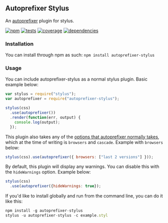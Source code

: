 ## Autoprefixer Stylus

An [autoprefixer](https://github.com/postcss/autoprefixer) plugin for stylus.

[![npm](https://img.shields.io/npm/v/autoprefixer-stylus.svg?style=flat)](http://badge.fury.io/js/autoprefixer-stylus)
[![tests](https://img.shields.io/travis/jescalan/autoprefixer-stylus/master.svg?style=flat)](https://travis-ci.org/jescalan/autoprefixer-stylus)
[![coverage](https://img.shields.io/coveralls/jescalan/autoprefixer-stylus/master.svg?style=flat)](https://coveralls.io/r/jescalan/autoprefixer-stylus)
[![dependencies](https://img.shields.io/david/jescalan/autoprefixer-stylus.svg?style=flat)](https://david-dm.org/jescalan/autoprefixer-stylus)

### Installation

You can install through npm as such: `npm install autoprefixer-stylus`

### Usage

You can include autoprefixer-stylus as a normal stylus plugin. Basic example below:

```js
var stylus = require("stylus");
var autoprefixer = require("autoprefixer-stylus");

stylus(css)
  .use(autoprefixer())
  .render(function(err, output) {
    console.log(output);
  });
```

This plugin also takes any of the [options that autoprefixer normally takes](), which at the time of writing is `browsers` and `cascade`. Example with `browsers` below:

```js
stylus(css).use(autoprefixer({ browsers: ["last 2 versions"] }));
```

By default, this plugin will display any warnings. You can disable this with the `hideWarnings` option. Example below:

```js
stylus(css)
  .use(autoprefixer({hideWarnings: true});
```

If you'd like to install globally and run from the command line, you can do it like this:

```js
npm install -g autoprefixer-stylus
stylus -u autoprefixer-stylus -c example.styl
```
